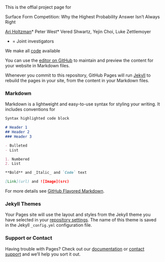 This is the offial project page for

Surface Form Competition: Why the Highest Probability Answer Isn’t Always Right

[Ari Holtzman](https://ari-holtzman.github.io/)*   Peter West*   Vered Shwartz, Yejin Choi, Luke Zettlemoyer


* = Joint investigators

We make all [code](https://github.com/peterwestuw/surface-form-competition) available

You can use the [editor on GitHub](https://github.com/peterwestuw/surface-form-competition-project/edit/gh-pages/index.md) to maintain and preview the content for your website in Markdown files.

Whenever you commit to this repository, GitHub Pages will run [Jekyll](https://jekyllrb.com/) to rebuild the pages in your site, from the content in your Markdown files.

### Markdown

Markdown is a lightweight and easy-to-use syntax for styling your writing. It includes conventions for

```markdown
Syntax highlighted code block

# Header 1
## Header 2
### Header 3

- Bulleted
- List

1. Numbered
2. List

**Bold** and _Italic_ and `Code` text

[Link](url) and ![Image](src)
```

For more details see [GitHub Flavored Markdown](https://guides.github.com/features/mastering-markdown/).

### Jekyll Themes

Your Pages site will use the layout and styles from the Jekyll theme you have selected in your [repository settings](https://github.com/peterwestuw/surface-form-competition-project/settings/pages). The name of this theme is saved in the Jekyll `_config.yml` configuration file.

### Support or Contact

Having trouble with Pages? Check out our [documentation](https://docs.github.com/categories/github-pages-basics/) or [contact support](https://support.github.com/contact) and we’ll help you sort it out.
